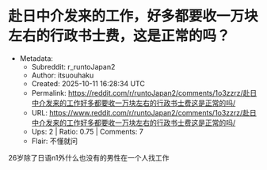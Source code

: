 # 赴日中介发来的工作，好多都要收一万块左右的行政书士费，这是正常的吗？

- Metadata:
  - Subreddit: r_runtoJapan2
  - Author: itsuouhaku
  - Created: 2025-10-11 16:28:34 UTC
  - Permalink: https://reddit.com/r/runtoJapan2/comments/1o3zzrz/赴日中介发来的工作好多都要收一万块左右的行政书士费这是正常的吗/
  - URL: https://www.reddit.com/r/runtoJapan2/comments/1o3zzrz/赴日中介发来的工作好多都要收一万块左右的行政书士费这是正常的吗/
  - Ups: 2 | Ratio: 0.75 | Comments: 7
  - Flair: 不懂就问


26岁除了日语n1外什么也没有的男性在一个人找工作

